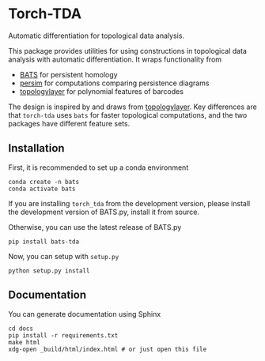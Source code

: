 # Torch-TDA

Automatic differentiation for topological data analysis.

This package provides utilities for using constructions in topological data analysis
with automatic differentiation.  It wraps functionality from
* [BATS](https://comptop.github.io/BATS.py) for persistent homology
* [persim](https://persim.scikit-tda.org/en/latest/) for computations comparing persistence diagrams
* [topologylayer](https://github.com/bruel-gabrielsson/TopologyLayer) for polynomial features of barcodes

The design is inspired by and draws from [topologylayer](https://github.com/bruel-gabrielsson/TopologyLayer).  Key differences are that `torch-tda` uses `bats` for faster topological computations, and the two packages have different feature sets.

## Installation

First, it is recommended to set up a conda environment
```
conda create -n bats
conda activate bats
```

If you are installing `torch_tda` from the development version, please install the development version of BATS.py, install it from source.   

Otherwise, you can use the latest release of BATS.py
```
pip install bats-tda
```

Now, you can setup with `setup.py`
```
python setup.py install
```

## Documentation

You can generate documentation using Sphinx
```
cd docs
pip install -r requirements.txt
make html
xdg-open _build/html/index.html # or just open this file
```
